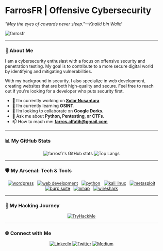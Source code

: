 # FarrosFR | Offensive Cybersecurity

_"May the eyes of cowards never sleep."—Khalid bin Walid_

<p align="left"> 
  <img src="https://komarev.com/ghpvc/?username=farrosfr&label=Profile%20views&color=0e75b6&style=flat" alt="farrosfr" /> 
</p>

---

### 👋 About Me

I am a cybersecurity enthusiast with a focus on offensive security and penetration testing. My goal is to contribute to a more secure digital world by identifying and mitigating vulnerabilities.

With my background in security, I also specialize in web development, creating websites that are both high-quality and secure. Feel free to reach out if you're looking for a developer who puts security first.

- 🔭 I’m currently working on **[Solar Nusantara](https://solar-nusantara.com)**
- 🌱 I’m currently learning **OSINT**.
- 👯 I’m looking to collaborate on **Google Dorks**.
- 💬 Ask me about **Python, Pentesting, or CTFs**.
- 📫 How to reach me: **farros.alfatih@gmail.com**

---

### 📊 My GitHub Stats

<p align="center">
  <img src="https://github-readme-stats.vercel.app/api?username=farrosfr&show_icons=true&theme=dracula&count_private=true&cache_buster=11" alt="farrosfr's GitHub stats" />
  <img src="https://github-readme-stats.vercel.app/api/top-langs/?username=farrosfr&layout=compact&theme=dracula&cache_buster=11" alt="Top Langs" />
</p>

<!--
<p align="center">
  <img src="https://streak-stats.vercel.app/?user=farrosfr&theme=dracula" alt="GitHub Streak" />
</p>
-->
---

### 🛡️ My Arsenal: Tech & Tools

<p align="center">
  <a href="https://wordpress.org/" target="_blank"><img src="https://img.shields.io/badge/WordPress-21759B?style=for-the-badge&logo=wordpress&logoColor=white" alt="wordpress"/></a>
  <a href="https://developer.mozilla.org/en-US/docs/Web" target="_blank"><img src="https://img.shields.io/badge/Web_Development-E34F26?style=for-the-badge&logo=html5&logoColor=white" alt="web development"/></a>
  <a href="https://www.python.org" target="_blank"><img src="https://img.shields.io/badge/Python-3776AB?style=for-the-badge&logo=python&logoColor=white" alt="python"/></a>
  <a href="https://www.kali.org/" target="_blank"><img src="https://img.shields.io/badge/Kali_Linux-557C94?style=for-the-badge&logo=kali-linux&logoColor=white" alt="kali linux"/></a>
  <a href="https://www.metasploit.com/" target="_blank"><img src="https://img.shields.io/badge/Metasploit-000000?style=for-the-badge&logo=metasploit&logoColor=white" alt="metasploit"/></a>
  <a href="https://portswigger.net/burp" target="_blank"><img src="https://img.shields.io/badge/Burp_Suite-FF7A1F?style=for-the-badge&logo=burp-suite&logoColor=white" alt="burp suite"/></a>
  <a href="https://nmap.org/" target="_blank"><img src="https://img.shields.io/badge/Nmap-000000?style=for-the-badge&logo=nmap&logoColor=white" alt="nmap"/></a>
  <a href="https://www.wireshark.org/" target="_blank"><img src="https://img.shields.io/badge/Wireshark-1679A7?style=for-the-badge&logo=wireshark&logoColor=white" alt="wireshark"/></a>
</p>

---

### 🚀 My Hacking Journey

<p align="center">
  <a href="https://tryhackme.com/p/farrosfr"><img src="https://tryhackme-badges.s3.amazonaws.com/farrosfr.png" alt="TryHackMe"></a>
</p>

---

### 🌐 Connect with Me

<p align="center">
  <a href="https://www.linkedin.com/in/farrosfr/"><img src="https://img.shields.io/badge/LinkedIn-0077B5?style=for-the-badge&logo=linkedin&logoColor=white" alt="LinkedIn"/></a>
  <a href="https://twitter.com/farrosfr_"><img src="https://img.shields.io/badge/Twitter-1DA1F2?style=for-the-badge&logo=twitter&logoColor=white" alt="Twitter"/></a>
  <a href="https://medium.com/@farrosfr"><img src="https://img.shields.io/badge/Medium-Visit_My_Blog-black?style=for-the-badge&logo=medium&logoColor=white" alt="Medium"/></a>
</p>




<!--
**farrosfr/farrosfr** is a ✨ _special_ ✨ repository because its `README.md` (this file) appears on your GitHub profile.

Here are some ideas to get you started:

- 🔭 I’m currently working on ...
- 🌱 I’m currently learning ...
- 👯 I’m looking to collaborate on ...
- 🤔 I’m looking for help with ...
- 💬 Ask me about ...
- 📫 How to reach me: ...
- 😄 Pronouns: ...
- ⚡ Fun fact: ...

![Wakatime Stats](https://github-readme-stats.vercel.app/api/wakatime?username=YourWakaTimeUsername)
-->


